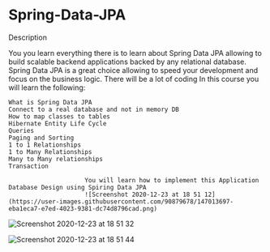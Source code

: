 # Spring-Data-JPA
 Description

You you learn everything there is to learn about Spring Data JPA allowing to build scalable backend applications backed by any relational database. Spring Data JPA is a great choice allowing to speed your development and focus on the business logic. There will be a lot of coding In this course you will learn the following:

    What is Spring Data JPA
    Connect to a real database and not in memory DB
    How to map classes to tables
    Hibernate Entity Life Cycle
    Queries
    Paging and Sorting
    1 to 1 Relationships
    1 to Many Relationships
    Many to Many relationships
    Transaction
    
                         You will learn how to implement this Application Database Design using Spiring Data JPA
                         ![Screenshot 2020-12-23 at 18 51 12](https://user-images.githubusercontent.com/90879678/147013697-eba1eca7-e7ed-4023-9381-dc74d8796cad.png)


![Screenshot 2020-12-23 at 18 51 32](https://user-images.githubusercontent.com/90879678/147013810-60e8310f-3b47-4746-a458-4c5cc356c5e0.png)


![Screenshot 2020-12-23 at 18 51 44](https://user-images.githubusercontent.com/90879678/147013824-59e73607-cee2-4f8d-83a2-33eb90b68f76.png)
